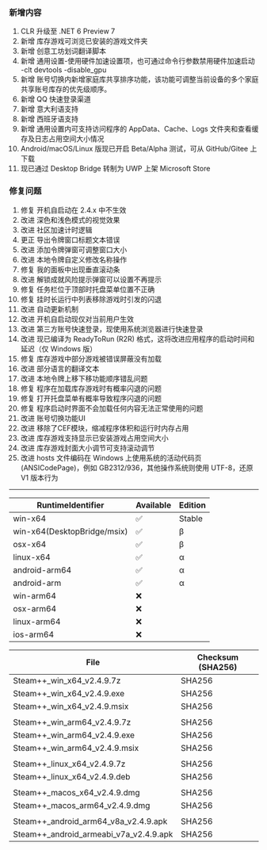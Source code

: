 ### 新增内容

1. CLR 升级至 .NET 6 Preview 7
2. 新增 库存游戏可浏览已安装的游戏文件夹
3. 新增 创意工坊划词翻译脚本
4. 新增 通用设置-使用硬件加速设置项，也可通过命令行参数禁用硬件加速启动 -clt devtools -disable_gpu
5. 新增 账号切换内新增家庭库共享排序功能，该功能可调整当前设备的多个家庭共享账号库存的优先级顺序。
6. 新增 QQ 快速登录渠道
7. 新增 意大利语支持
8. 新增 西班牙语支持
9. 新增 通用设置内可支持访问程序的 AppData、Cache、Logs 文件夹和查看缓存及日志占用空间大小情况
10. Android/macOS/Linux 版现已开启 Beta/Alpha 测试，可从 GitHub/Gitee 上下载
11. 现已通过 Desktop Bridge 转制为 UWP 上架 Microsoft Store 

### 修复问题
1. 修复 开机自启动在 2.4.x 中不生效
2. 改进 深色和浅色模式的视觉效果
3. 改进 社区加速计时逻辑
4. 更正 导出令牌窗口标题文本错误
5. 改进 添加令牌弹窗可调整窗口大小
6. 改进 本地令牌自定义修改名称操作
7. 修复 我的面板中出现垂直滚动条
8. 改进 解锁成就风险提示弹窗可以设置不再提示
9. 修复 任务栏位于顶部时托盘菜单位置不正确
10. 修复 挂时长运行中列表移除游戏时引发的闪退
11. 改进 自动更新机制
12. 改进 开机自启动现仅对当前用户生效
13. 改进 第三方账号快速登录，现使用系统浏览器进行快速登录
14. 改进 现已编译为 ReadyToRun (R2R) 格式，这将改进应用程序的启动时间和延迟（仅 Windows 版）
15. 修复 库存游戏中部分游戏被错误屏蔽没有加载
16. 改进 部分语言的翻译文本
17. 改进 本地令牌上移下移功能顺序错乱问题
18. 修复 程序在加载库存游戏时有概率闪退的问题
19. 修复 打开托盘菜单有概率导致程序闪退的问题
20. 修复 程序启动时界面不会加载任何内容无法正常使用的问题
21. 改进 账号切换功能UI
22. 改进 移除了CEF模块，缩减程序体积和运行时内存占用
23. 改进 库存游戏支持显示已安装游戏占用空间大小
24. 改进 库存游戏封面大小调节可支持滚动调节
25. 改进 hosts 文件编码在 Windows 上使用系统的活动代码页(ANSICodePage)，例如 GB2312/936，其他操作系统则使用 UTF-8，还原 V1 版本行为
***

<!-- 1. 新增 ASF Plus 本地挂卡
3. 改进 新增守护进程，当程序闪退时将自动重启 -->

|  RuntimeIdentifier  |  Available  |  Edition  |
|  ----  |  ----  |  ----  |
| win-x64  | ✅ | Stable |
| win-x64(DesktopBridge/msix)  | ✅ | β |
| osx-x64  | ✅ | β |
| linux-x64  | ✅ | α |
| android-arm64  | ✅ | α |
| android-arm  | ✅ | α |
| win-arm64  | ❌ | |
| osx-arm64  | ❌ | |
| linux-arm64  | ❌ | |
| ios-arm64  | ❌ |  |

|  File  | Checksum (SHA256)  |
|  ----  |  ----  |
| Steam++_win_x64_v2.4.9.7z  | SHA256 |
| Steam++_win_x64_v2.4.9.exe  | SHA256 |
| Steam++_win_x64_v2.4.9.msix  | SHA256 |
| | |
| Steam++_win_arm64_v2.4.9.7z  | SHA256 |
| Steam++_win_arm64_v2.4.9.exe  | SHA256 |
| Steam++_win_arm64_v2.4.9.msix  | SHA256 |
| | |
| Steam++_linux_x64_v2.4.9.7z  | SHA256 |
| Steam++_linux_x64_v2.4.9.deb  | SHA256 |
| | |
| Steam++_macos_x64_v2.4.9.dmg  | SHA256 |
| Steam++_macos_arm64_v2.4.9.dmg  | SHA256 |
| | |
| Steam++_android_arm64_v8a_v2.4.9.apk  | SHA256 |
| Steam++_android_armeabi_v7a_v2.4.9.apk  | SHA256 |

<!-- ***

由于程序体积较大，推荐从 [官网 https://steampp.net](https://steampp.net) 中下载 -->
